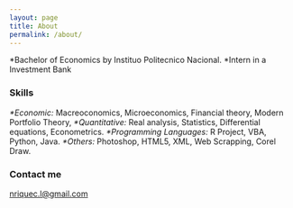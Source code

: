 ```yaml
---
layout: page
title: About
permalink: /about/
---
```

*Bachelor of Economics by Instituo Politecnico Nacional.
*Intern in a Investment Bank

### Skills
_*Economic:_ Macreoconomics, Microeconomics, Financial theory, Modern Portfolio Theory, 
_*Quantitative:_ Real analysis, Statistics, Differential equations, Econometrics.
_*Programming Languages:_ R Project, VBA, Python, Java.
_*Others:_ Photoshop, HTML5, XML, Web Scrapping, Corel Draw.

### Contact me

[nriquec.l@gmail.com](nriquec.l@gmail.com)

